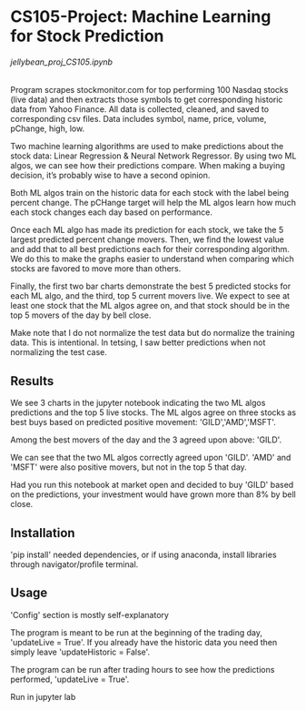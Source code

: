 # CS105-Project: Machine Learning for Stock Prediction

###### jellybean_proj_CS105.ipynb

Program scrapes stockmonitor.com for top performing 100 Nasdaq stocks (live data) 
and then extracts those symbols to get corresponding historic data from Yahoo Finance.
All data is collected, cleaned, and saved to corresponding csv files.
Data includes symbol, name, price, volume, pChange, high, low.

Two machine learning algorithms are used to make predictions about the stock data: 
Linear Regression & Neural Network Regressor. By using two ML algos, we can see how
their predictions compare. When making a buying decision, it’s probably wise to have 
a second opinion.

Both ML algos train on the historic data for each stock with the label being percent change.
The pCHange target will help the ML algos learn how much each stock changes each day based 
on performance.

Once each ML algo has made its prediction for each stock, we take the 5 largest predicted
percent change movers. Then, we find the lowest value and add that to all best predictions 
each for their corresponding algorithm. We do this to make the graphs easier to understand 
when comparing which stocks are favored to move more than others.

Finally, the first two bar charts demonstrate the best 5 predicted stocks for each ML algo, and
the third, top 5 current movers live. We expect to see at least one stock that the ML algos agree 
on, and that stock should be in the top 5 movers of the day by bell close.

Make note that I do not normalize the test data but do normalize the training data. This is
intentional. In tetsing, I saw better predictions when not normalizing the test case.

## Results

We see 3 charts in the jupyter notebook indicating the two ML algos predictions and the top 5 live stocks.
The ML algos agree on three stocks as best buys based on predicted positive movement: 'GILD','AMD','MSFT'.

Among the best movers of the day and the 3 agreed upon above: 'GILD'.

We can see that the two ML algos correctly agreed upon 'GILD'. 'AMD' and 'MSFT' were also
positive movers, but not in the top 5 that day.

Had you run this notebook at market open and decided to buy 'GILD' based on the predictions, your investment would have grown more than 8% by bell close.

## Installation

'pip install' needed dependencies, or if using anaconda, 
install libraries through navigator/profile terminal.

## Usage

'Config' section is mostly self-explanatory

The program is meant to be run at the beginning of the trading day, 'updateLive = True'.
If you already have the historic data you need then simply leave 'updateHistoric = False'.

The program can be run after trading hours to see how the predictions performed, 'updateLive = True'.

Run in jupyter lab

